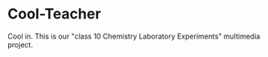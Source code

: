 # Cool-Teacher
Cool in.
This is our "class 10 Chemistry Laboratory Experiments" multimedia project.
